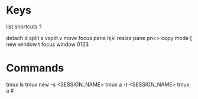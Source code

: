 # Keys

list shortcuts    ?

detach            d
split             s
vsplit            v
move focus pane   hjkl
resize pane       pn<>
copy mode         [
new window        t
focus window      0123

# Commands

tmux ls
tmux new -s <SESSION_NAME>
tmux a -t <SESSION_NAME>
tmux a #

